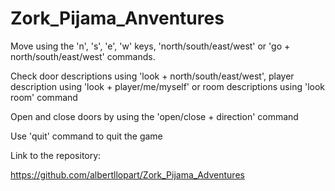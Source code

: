 # Zork_Pijama_Anventures

Move using the 'n', 's', 'e', 'w' keys, 'north/south/east/west' or 'go + north/south/east/west' commands.

Check door descriptions using 'look + north/south/east/west', player description using 'look + player/me/myself' 
or room descriptions using 'look room' command

Open and close doors by using the 'open/close + direction' command

Use 'quit' command to quit the game

Link to the repository:

https://github.com/albertllopart/Zork_Pijama_Adventures
